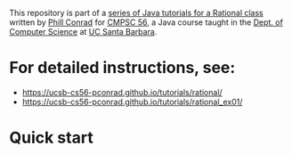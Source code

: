 This repository is part of a [series of Java tutorials for a Rational class](https://ucsb-cs56-pconrad.github.io/tutorials/rational/) written by [Phill Conrad](https://www.cs.ucsb.edu/~pconrad) for [CMPSC 56](ucsb-cs56-pconrad.github.io), a Java course taught in the [Dept. of Computer Science](https://www.cs.ucsb.edu) at [UC Santa Barbara](https://www.ucsb.edu).

# For detailed instructions, see:

* https://ucsb-cs56-pconrad.github.io/tutorials/rational/
* https://ucsb-cs56-pconrad.github.io/tutorials/rational_ex01/

# Quick start

